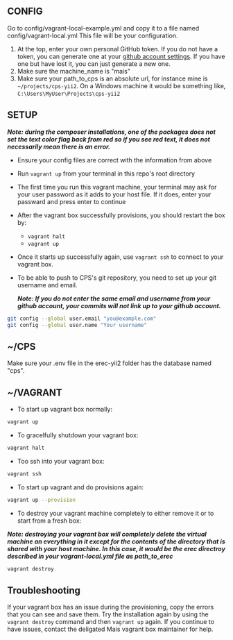 ## CONFIG

Go to config/vagrant-local-example.yml and copy it to a file named config/vagrant-local.yml
This file will be your configuration.

1. At the top, enter your own personal GitHub token.  If you do not have a token, you can generate one at your [github account settings](https://github.com/settings/tokens).  If you have one but have lost it, you can just generate a new one.
2. Make sure the machine_name is "mais"
3. Make sure your path_to_cps is an absolute url, for instance mine is `~/projects/cps-yii2`.  On a Windows machine it would be something like, `C:\Users\MyUser\Projects\cps-yii2`

## SETUP

***Note: during the composer installations, one of the packages does not set the text color flag back from red so if you see red text, it does not necessarily mean there is an error.***

- Ensure your config files are correct with the information from above
- Run `vagrant up` from your terminal in this repo's root directory
- The first time you run this vagrant machine, your terminal may ask for your user password as it adds to your host file.  If it does, enter your passward and press enter to continue
- After the vagrant box successfully provisions, you should restart the box by:
  - `vagrant halt`
  - `vagrant up`
- Once it starts up successfully again, use `vagrant ssh` to connect to your vagrant box.
- To be able to push to CPS's git repository, you need to set up your git username and email.

    ***Note: If you do not enter the same email and username from your github account, your commits will not link up to your github account.***

```bash
git config --global user.email "you@example.com"
git config --global user.name "Your username"
```


## ~/CPS

Make sure your .env file in the erec-yii2 folder has the database named "cps".

## ~/VAGRANT

- To start up vagrant box normally:

```bash
vagrant up
```

- To gracelfully shutdown your vagrant box:

```bash
vagrant halt
```

- Too ssh into your vagrant box:

```bash
vagrant ssh
```

- To start up vagrant and do provisions again:

```bash
vagrant up --provision
```

- To destroy your vagrant machine completely to either remove it or to start from a fresh box:

***Note: destroying your vagrant box will completely delete the virtual machine an everything in it except for the contents of the directory that is shared with your host machine.  In this case, it would be the erec directroy described in your vagrant-local.yml file as path_to_erec***

```bash
vagrant destroy
```

## Troubleshooting

If your vagrant box has an issue during the provisioning, copy the errors that you can see and save them.  Try the installation again by using the `vagrant destroy` command and then `vagrant up` again.  If you continue to have issues, contact the deligated Mais vagrant box maintainer for help.
